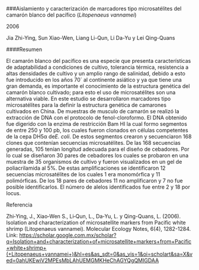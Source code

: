 ###Aislamiento y caracterización de marcadores tipo microsatélites del camarón blanco del pacífico (*Litopenaeus vannamei*)

2006

Jia Zhi-Ying, Sun Xiao-Wen, Liang Li-Qun, Li Da-Yu y Lei Qing-Quans  

####Resumen

El camarón blanco del pacifico es una especie que presenta características de adaptabilidad a condiciones de cultivo, tolerancia térmica, 
resistencia a altas densidades de cultivo y un amplio rango de salinidad, debido a esto fue introducido en los años 70´ al continente 
asiático y ya que tiene una gran demanda, es importante el conocimiento de la estructura genética del camarón blanco cultivado; para
esto el uso de microsatélites son una alternativa viable. En este estudio se desarrollaron marcadores tipo microsatélites para la 
definir la estructura genética de camarones cultivados en China.  De muestras de musculo de camarón se realizó la extracción de DNA 
con el protocolo de fenol-cloroformo. El DNA obtenido fue digerido con la enzima de restricción Bam HI la cual formo segmentos de entre 250 y 100 pb, los cuales fueron clonados en células competentes de la cepa DH5α de*E. coli*. De estos segmentos crearon y secuenciaron 168 clones que contenían secuencias microsatélites. De las 168 secuencias generadas, 105 tenían longitud adecuada para el diseño de cebadores. Por lo cual se diseñaron 30 pares de cebadores los cuales se probaron en una muestra de 35 organismos de cultivo y fueron visualizados en un gel de poliacrilamida al 5%. De estas amplificaciones se identificaron 12 secuencias microsatélites de los cuales 1 era monomórfica y 11 polimórficas. De los 18 pares de cebadores 11 no amplificaron y 7 no fue posible identificarlos. El número de alelos identificados fue entre 2 y 18 por locus. 

Referencia 

Zhi‐Ying, J.,  Xiao‐Wen S., Li‐Qun, L., Da‐Yu, L. y  Qing-Quans, L. (2006). Isolation and characterization of microsatellite markers from Pacific white shrimp (Litopenaeus vannamei). Molecular Ecology Notes, 6(4), 1282-1284. Link: https://scholar.google.com.mx/scholar?q=Isolation+and+characterization+of+microsatellite+markers+from+Pacific+white+shrimp+(+Litopenaeus+vannamei+)&hl=es&as_sdt=0&as_vis=1&oi=scholart&sa=X&ved=0ahUKEwiV2MPEsMbLAhUEMGMKHeChAGYQgQMIGDAA
